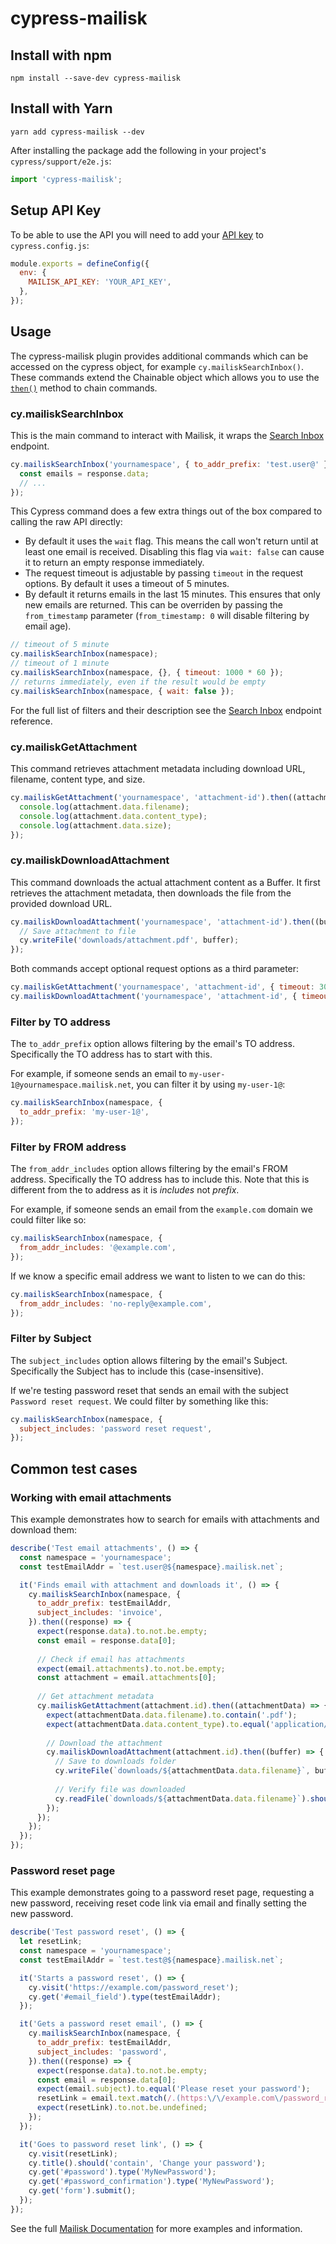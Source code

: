# cypress-mailisk

## Install with npm

```shell
npm install --save-dev cypress-mailisk
```

## Install with Yarn

```shell
yarn add cypress-mailisk --dev
```

After installing the package add the following in your project's `cypress/support/e2e.js`:

```js
import 'cypress-mailisk';
```

## Setup API Key

To be able to use the API you will need to add your [API key](http://docs.mailisk.com/#getting-your-api-key) to `cypress.config.js`:

```js
module.exports = defineConfig({
  env: {
    MAILISK_API_KEY: 'YOUR_API_KEY',
  },
});
```

## Usage

The cypress-mailisk plugin provides additional commands which can be accessed on the cypress object, for example `cy.mailiskSearchInbox()`. These commands extend the Chainable object which allows you to use the [`then()`](https://docs.cypress.io/api/commands/then#Usage) method to chain commands.

### cy.mailiskSearchInbox

This is the main command to interact with Mailisk, it wraps the [Search Inbox](/api-reference/search-inbox) endpoint.

```js
cy.mailiskSearchInbox('yournamespace', { to_addr_prefix: 'test.user@' }).then((response) => {
  const emails = response.data;
  // ...
});
```

This Cypress command does a few extra things out of the box compared to calling the raw API directly:

- By default it uses the `wait` flag. This means the call won't return until at least one email is received. Disabling this flag via `wait: false` can cause it to return an empty response immediately.
- The request timeout is adjustable by passing `timeout` in the request options. By default it uses a timeout of 5 minutes.
- By default it returns emails in the last 15 minutes. This ensures that only new emails are returned. This can be overriden by passing the `from_timestamp` parameter (`from_timestamp: 0` will disable filtering by email age).

```js
// timeout of 5 minute
cy.mailiskSearchInbox(namespace);
// timeout of 1 minute
cy.mailiskSearchInbox(namespace, {}, { timeout: 1000 * 60 });
// returns immediately, even if the result would be empty
cy.mailiskSearchInbox(namespace, { wait: false });
```

For the full list of filters and their description see the [Search Inbox](/api-reference/search-inbox#request-1) endpoint reference.

### cy.mailiskGetAttachment

This command retrieves attachment metadata including download URL, filename, content type, and size.

```js
cy.mailiskGetAttachment('yournamespace', 'attachment-id').then((attachment) => {
  console.log(attachment.data.filename);
  console.log(attachment.data.content_type);
  console.log(attachment.data.size);
});
```

### cy.mailiskDownloadAttachment

This command downloads the actual attachment content as a Buffer. It first retrieves the attachment metadata, then downloads the file from the provided download URL.

```js
cy.mailiskDownloadAttachment('yournamespace', 'attachment-id').then((buffer) => {
  // Save attachment to file
  cy.writeFile('downloads/attachment.pdf', buffer);
});
```

Both commands accept optional request options as a third parameter:

```js
cy.mailiskGetAttachment('yournamespace', 'attachment-id', { timeout: 30000 });
cy.mailiskDownloadAttachment('yournamespace', 'attachment-id', { timeout: 60000 });
```

### Filter by TO address

The `to_addr_prefix` option allows filtering by the email's TO address. Specifically the TO address has to start with this.

For example, if someone sends an email to `my-user-1@yournamespace.mailisk.net`, you can filter it by using `my-user-1@`:

```js
cy.mailiskSearchInbox(namespace, {
  to_addr_prefix: 'my-user-1@',
});
```

### Filter by FROM address

The `from_addr_includes` option allows filtering by the email's FROM address. Specifically the TO address has to include this. Note that this is different from the to address as it is _includes_ not _prefix_.

For example, if someone sends an email from the `example.com` domain we could filter like so:

```js
cy.mailiskSearchInbox(namespace, {
  from_addr_includes: '@example.com',
});
```

If we know a specific email address we want to listen to we can do this:

```js
cy.mailiskSearchInbox(namespace, {
  from_addr_includes: 'no-reply@example.com',
});
```

### Filter by Subject

The `subject_includes` option allows filtering by the email's Subject. Specifically the Subject has to include this (case-insensitive).

If we're testing password reset that sends an email with the subject `Password reset request`. We could filter by something like this:

```js
cy.mailiskSearchInbox(namespace, {
  subject_includes: 'password reset request',
});
```

## Common test cases

### Working with email attachments

This example demonstrates how to search for emails with attachments and download them:

```js
describe('Test email attachments', () => {
  const namespace = 'yournamespace';
  const testEmailAddr = `test.user@${namespace}.mailisk.net`;

  it('Finds email with attachment and downloads it', () => {
    cy.mailiskSearchInbox(namespace, {
      to_addr_prefix: testEmailAddr,
      subject_includes: 'invoice',
    }).then((response) => {
      expect(response.data).to.not.be.empty;
      const email = response.data[0];
      
      // Check if email has attachments
      expect(email.attachments).to.not.be.empty;
      const attachment = email.attachments[0];
      
      // Get attachment metadata
      cy.mailiskGetAttachment(attachment.id).then((attachmentData) => {
        expect(attachmentData.data.filename).to.contain('.pdf');
        expect(attachmentData.data.content_type).to.equal('application/pdf');
        
        // Download the attachment
        cy.mailiskDownloadAttachment(attachment.id).then((buffer) => {
          // Save to downloads folder
          cy.writeFile(`downloads/${attachmentData.data.filename}`, buffer);
          
          // Verify file was downloaded
          cy.readFile(`downloads/${attachmentData.data.filename}`).should('exist');
        });
      });
    });
  });
});
```

### Password reset page

This example demonstrates going to a password reset page, requesting a new password, receiving reset code link via email and finally setting the new password.

```js
describe('Test password reset', () => {
  let resetLink;
  const namespace = 'yournamespace';
  const testEmailAddr = `test.test@${namespace}.mailisk.net`;

  it('Starts a password reset', () => {
    cy.visit('https://example.com/password_reset');
    cy.get('#email_field').type(testEmailAddr);
  });

  it('Gets a password reset email', () => {
    cy.mailiskSearchInbox(namespace, {
      to_addr_prefix: testEmailAddr,
      subject_includes: 'password',
    }).then((response) => {
      expect(response.data).to.not.be.empty;
      const email = response.data[0];
      expect(email.subject).to.equal('Please reset your password');
      resetLink = email.text.match(/.(https:\/\/example.com\/password_reset\/.*)>\n*/)[1];
      expect(resetLink).to.not.be.undefined;
    });
  });

  it('Goes to password reset link', () => {
    cy.visit(resetLink);
    cy.title().should('contain', 'Change your password');
    cy.get('#password').type('MyNewPassword');
    cy.get('#password_confirmation').type('MyNewPassword');
    cy.get('form').submit();
  });
});
```

See the full [Mailisk Documentation](https://docs.mailisk.com) for more examples and information.
